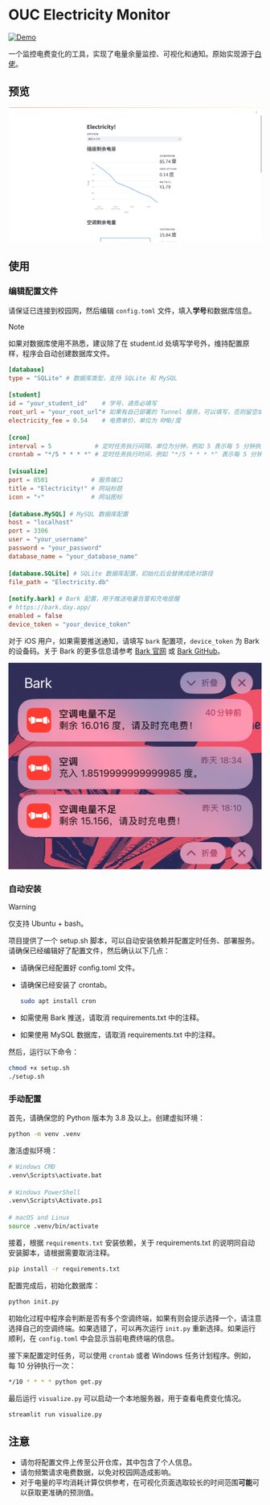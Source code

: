 # OUC Electricity Monitor

[![Demo](https://img.shields.io/badge/Online-DEMO-blue.svg)](https://dorm.jrhim.com/)

一个监控电费变化的工具，实现了电量余量监控、可视化和通知。原始实现源于[白佬](https://github.com/3401797899)。

## 预览

![可视化页面](assets/visualize.png)

## 使用

### 编辑配置文件

请保证已连接到校园网，然后编辑 `config.toml` 文件，填入**学号**和数据库信息。

> [!NOTE]
> 如果对数据库使用不熟悉，建议除了在 student.id 处填写学号外，维持配置原样，程序会自动创建数据库文件。

```toml
[database]
type = "SQLite" # 数据库类型，支持 SQLite 和 MySQL

[student]
id = "your_student_id"    # 学号，请务必填写
root_url = "your_root_url"# 如果有自己部署的 Tunnel 服务，可以填写，否则留空或删除该行
electricity_fee = 0.54    # 电费单价，单位为 RMB/度

[cron]
interval = 5            # 定时任务执行间隔，单位为分钟，例如 5 表示每 5 分钟执行一次
crontab = "*/5 * * * *" # 定时任务执行时间，例如 "*/5 * * * *" 表示每 5 分钟执行一次

[visualize]
port = 8501            # 服务端口
title = "Electricity!" # 网站标题
icon = "⚡"             # 网站图标

[database.MySQL] # MySQL 数据库配置
host = "localhost"
port = 3306
user = "your_username"
password = "your_password"
database_name = "your_database_name"

[database.SQLite] # SQLite 数据库配置，初始化后会替换成绝对路径
file_path = "Electricity.db"

[notify.bark] # Bark 配置，用于推送电量告警和充电提醒
# https://bark.day.app/
enabled = false
device_token = "your_device_token"
```

对于 iOS 用户，如果需要推送通知，请填写 `bark` 配置项，`device_token` 为 Bark 的设备码。关于 Bark 的更多信息请参考 [Bark 官网](https://bark.day.app/) 或 [Bark GitHub](https://github.com/Finb/Bark)。

![Bark 通知](assets/bark.png)

### 自动安装

> [!WARNING]
> 仅支持 Ubuntu + bash。

项目提供了一个 setup.sh 脚本，可以自动安装依赖并配置定时任务、部署服务。请确保已经编辑好了配置文件，然后确认以下几点：

- 请确保已经配置好 config.toml 文件。
- 请确保已经安装了 crontab。

    ```bash
    sudo apt install cron
    ```

- 如需使用 Bark 推送，请取消 requirements.txt 中的注释。
- 如果使用 MySQL 数据库，请取消 requirements.txt 中的注释。

然后，运行以下命令：

```bash
chmod +x setup.sh
./setup.sh
```

### 手动配置

首先，请确保您的 Python 版本为 3.8 及以上。创建虚拟环境：

```bash
python -m venv .venv
```

激活虚拟环境：

```bash
# Windows CMD
.venv\Scripts\activate.bat

# Windows PowerShell
.venv\Scripts\Activate.ps1

# macOS and Linux
source .venv/bin/activate
```

接着，根据 `requirements.txt` 安装依赖，关于 requirements.txt 的说明同自动安装脚本，请根据需要取消注释。

```bash
pip install -r requirements.txt
```

配置完成后，初始化数据库：

```bash
python init.py
```

初始化过程中程序会判断是否有多个空调终端，如果有则会提示选择一个，请注意选择自己的空调终端。如果选错了，可以再次运行 `init.py` 重新选择。如果运行顺利，在 `config.toml` 中会显示当前电费终端的信息。

接下来配置定时任务，可以使用 `crontab` 或者 Windows 任务计划程序。例如，每 10 分钟执行一次：

```bash
*/10 * * * * python get.py
```

最后运行 `visualize.py` 可以启动一个本地服务器，用于查看电费变化情况。

```bash
streamlit run visualize.py
```

## 注意

- 请勿将配置文件上传至公开仓库，其中包含了个人信息。
- 请勿频繁请求电费数据，以免对校园网造成影响。
- 对于电量的平均消耗计算仅供参考，在可视化页面选取较长的时间范围**可能**可以获取更准确的预测值。
